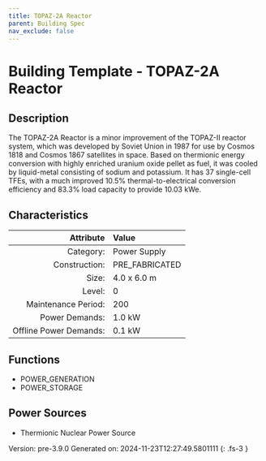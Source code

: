 ```yaml
---
title: TOPAZ-2A Reactor
parent: Building Spec
nav_exclude: false
---
```

# Building Template - TOPAZ-2A Reactor

## Description
The TOPAZ-2A Reactor is a minor improvement of the TOPAZ-II reactor system, which was developed by Soviet Union in 1987 for use by Cosmos 1818 and Cosmos 1867 satellites in space. Based on thermionic energy conversion with highly enriched uranium oxide pellet as fuel, it was cooled by liquid-metal consisting of sodium and potassium. It has 37 single-cell TFEs, with a much improved 10.5% thermal-to-electrical conversion efficiency and 83.3% load capacity to provide 10.03 kWe.

## Characteristics

| Attribute      | Value |
|--------:|:------|
|Category:|Power Supply|
|Construction:|PRE_FABRICATED|
|Size:|4.0 x 6.0 m|
|Level:|0|
|Maintenance Period:|200|
|Power Demands:|1.0 kW|
|Offline Power Demands:|0.1 kW|


## Functions
      
- POWER_GENERATION
- POWER_STORAGE


## Power Sources
      
- Thermionic Nuclear Power Source


Version: pre-3.9.0 Generated on: 2024-11-23T12:27:49.5801111
{: .fs-3 }